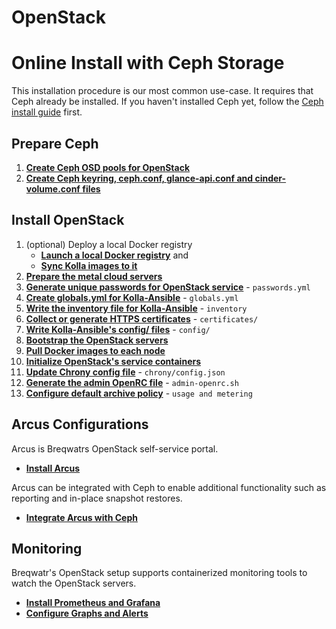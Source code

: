 # OpenStack
# Online Install with Ceph Storage

This installation procedure is our most common use-case. It requires that
Ceph already be installed. If you haven't installed Ceph yet, follow the
[Ceph install guide](/ceph-install.html) first.


## Prepare Ceph

1. [**Create Ceph OSD pools for OpenStack**](/ceph-pools.html)
1. [**Create Ceph keyring, ceph.conf, glance-api.conf and cinder-volume.conf files**](/openstack-ceph.html)

## Install OpenStack

1. (optional) Deploy a local Docker registry
   - [**Launch a local Docker registry**](/registry.html) and
   - [**Sync Kolla images to it**](/openstack-registry-mirror.html)
1. [**Prepare the metal cloud servers**](/openstack-server-setup.html)
1. [**Generate unique passwords for OpenStack service**](/openstack-kolla-passwords.html) -
   `passwords.yml`
1. [**Create globals.yml for Kolla-Ansible**](/openstack-kolla-globals.html) - `globals.yml`
1. [**Write the inventory file for Kolla-Ansible**](/openstack-kolla-inventory.html) - `inventory`
1. [**Collect or generate HTTPS certificates**](/openstack-kolla-certificates.md) - `certificates/`
1. [**Write Kolla-Ansible's config/ files**](/openstack-kolla-config.html) - `config/`
1. [**Bootstrap the OpenStack servers**](/openstack-kolla-bootstrap.html)
1. [**Pull Docker images to each node**](/openstack-kolla-pull.html)
1. [**Initialize OpenStack's service containers**](/openstack-kolla-deploy.html)
1. [**Update Chrony config file**](/update-chrony-config-file.html) - `chrony/config.json`
1. [**Generate the admin OpenRC file**](/openstack-kolla-admin-openrc.html) - `admin-openrc.sh`
1. [**Configure default archive policy**](/openstack-gnocchi-config.html) - `usage and metering`


## Arcus Configurations

Arcus is Breqwatrs OpenStack self-service portal.

- [**Install Arcus**](/arcus-install.html)

Arcus can be integrated with Ceph to enable additional functionality such as reporting and in-place
snapshot restores.

- [**Integrate Arcus with Ceph**](/arcus-ceph-integration.html)


## Monitoring

Breqwatr's OpenStack setup supports containerized monitoring tools to watch the OpenStack servers.

- [**Install Prometheus and Grafana**](/grafana-prometheus-config.html)
- [**Configure Graphs and Alerts**](/grafana-graphs-alerts.html)

